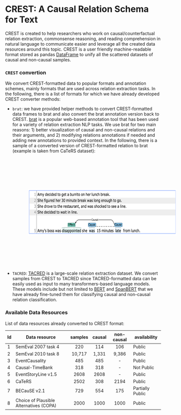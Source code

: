 # CREST: A Causal Relation Schema for Text

CREST is created to help researchers who work on causal/counterfactual relation extraction, commonsense reasoning, and reading comprehension in natural language to communicate easier and leverage all the created data resources around this topic. CREST is a user friendly machine-readable format stored as pandas [DataFrame](https://pandas.pydata.org/pandas-docs/stable/reference/api/pandas.DataFrame.html) to unify all the scattered datasets of causal and non-causal samples.

### `CREST` convertion
We convert CREST-formatted data to popular formats and annotation schemes, mainly formats that are used across relation extraction tasks. In the following, there is a list of formats for which we have already developed CREST converter methods:
* `brat`: we have provided helper methods to convert CREST-formatted data frames to brat and also convert the brat annotation version back to CREST. [brat](https://brat.nlplab.org/) is a popular web-based annotation tool that has been used for a variety of relation extraction NLP tasks. We use brat for two main reasons: 1) better visualization of causal and non-causal relations and their arguments, and 2) modifying relations annotations if needed and adding new annotations to provided context. In the following, there is a sample of a converted version of CREST-formatted relation to brat (example is taken from CaTeRS dataset):
           <p align="center">
           <img src='data/crest_brat_example.png' width='700' height='150' style="vertical-align:middle;margin:100px 50px">
           </p>
* `TACRED`: [TACRED](https://nlp.stanford.edu/projects/tacred/) is a large-scale relation extraction dataset. We convert samples from CREST to TACRED since TACRED-formatted data can be easily used as input to many transformers-based language models. These models include but not limited to [BERT](https://github.com/google-research/bert) and [SpanBERT](https://github.com/facebookresearch/SpanBERT) that we have already fine-tuned them for classifying causal and non-causal relation classification.

### Available Data Resources
List of data resources already converted to CREST format:

| Id | Data resource  | samples | causal | non-causal | availability |
| -- | -------------- | :----------: | :---------: | :-------------: | ----------------- |
| 1 | SemEval 2007 task 4 | 220 | 114 | 106 | Public |
| 2 | SemEval 2010 task 8 | 10,717 | 1,331 | 9,386 | Public |
| 3 | EventCausality | 485 | 485 | - | Public |
| 4 | Causal-TimeBank | 318 | 318 | - | Not Public|
| 5 | EventStoryLine v1.5 | 2608 | 2608 | - | Public |
| 6 | CaTeRS | 2502 | 308 | 2194 | Public |
| 7 | BECauSE v2.1 | 729 | 554 | 175 | Partially Public|
| 8 | Choice of Plausible Alternatives (COPA) | 2000 | 1000 | 1000 | Public |
